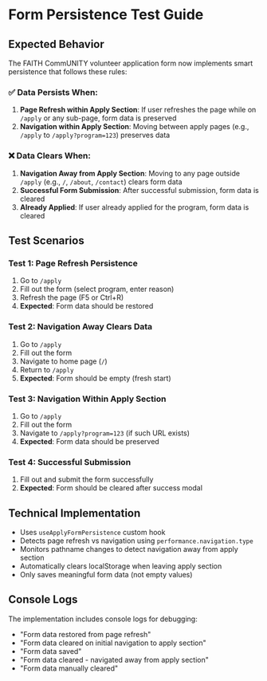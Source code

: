 # Form Persistence Test Guide

## Expected Behavior

The FAITH CommUNITY volunteer application form now implements smart persistence that follows these rules:

### ✅ Data Persists When:
1. **Page Refresh within Apply Section**: If user refreshes the page while on `/apply` or any sub-page, form data is preserved
2. **Navigation within Apply Section**: Moving between apply pages (e.g., `/apply` to `/apply?program=123`) preserves data

### ❌ Data Clears When:
1. **Navigation Away from Apply Section**: Moving to any page outside `/apply` (e.g., `/`, `/about`, `/contact`) clears form data
2. **Successful Form Submission**: After successful submission, form data is cleared
3. **Already Applied**: If user already applied for the program, form data is cleared

## Test Scenarios

### Test 1: Page Refresh Persistence
1. Go to `/apply`
2. Fill out the form (select program, enter reason)
3. Refresh the page (F5 or Ctrl+R)
4. **Expected**: Form data should be restored

### Test 2: Navigation Away Clears Data
1. Go to `/apply`
2. Fill out the form
3. Navigate to home page (`/`)
4. Return to `/apply`
5. **Expected**: Form should be empty (fresh start)

### Test 3: Navigation Within Apply Section
1. Go to `/apply`
2. Fill out the form
3. Navigate to `/apply?program=123` (if such URL exists)
4. **Expected**: Form data should be preserved

### Test 4: Successful Submission
1. Fill out and submit the form successfully
2. **Expected**: Form should be cleared after success modal

## Technical Implementation

- Uses `useApplyFormPersistence` custom hook
- Detects page refresh vs navigation using `performance.navigation.type`
- Monitors pathname changes to detect navigation away from apply section
- Automatically clears localStorage when leaving apply section
- Only saves meaningful form data (not empty values)

## Console Logs

The implementation includes console logs for debugging:
- "Form data restored from page refresh"
- "Form data cleared on initial navigation to apply section"
- "Form data saved"
- "Form data cleared - navigated away from apply section"
- "Form data manually cleared"
